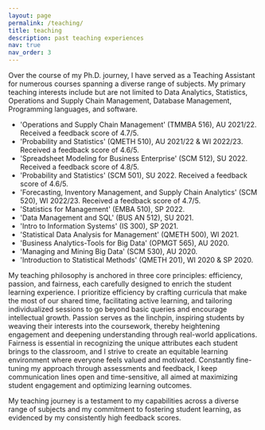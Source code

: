 ```yaml
---
layout: page
permalink: /teaching/
title: teaching
description: past teaching experiences
nav: true
nav_order: 3
---
```


Over the course of my Ph.D. journey, I have served as a Teaching Assistant for numerous courses spanning a diverse range of subjects. My primary teaching interests include but are not limited to Data Analytics, Statistics, Operations and Supply Chain Management, Database Management, Programming languages, and software.

- 'Operations and Supply Chain Management' (TMMBA 516), AU 2021/22. Received a feedback score of 4.7/5.
- 'Probability and Statistics' (QMETH 510), AU 2021/22 & WI 2022/23. Received a feedback score of 4.6/5.
- 'Spreadsheet Modeling for Business Enterprise' (SCM 512), SU 2022. Received a feedback score of 4.8/5.
- 'Probability and Statistics' (SCM 501), SU 2022. Received a feedback score of 4.6/5.
- 'Forecasting, Inventory Management, and Supply Chain Analytics' (SCM 520), WI 2022/23. Received a feedback score of 4.7/5.
- 'Statistics for Management' (EMBA 510), SP 2022.
- 'Data Management and SQL' (BUS AN 512), SU 2021.
- 'Intro to Information Systems' (IS 300), SP 2021.
- 'Statistical Data Analysis for Management' (QMETH 500), WI 2021.
- 'Business Analytics-Tools for Big Data' (OPMGT 565), AU 2020.
- 'Managing and Mining Big Data' (SCM 530), AU 2020.
- 'Introduction to Statistical Methods' (QMETH 201), WI 2020 & SP 2020.

My teaching philosophy is anchored in three core principles: efficiency, passion, and fairness, each carefully designed to enrich the student learning experience. I prioritize efficiency by crafting curricula that make the most of our shared time, facilitating active learning, and tailoring individualized sessions to go beyond basic queries and encourage intellectual growth. Passion serves as the linchpin, inspiring students by weaving their interests into the coursework, thereby heightening engagement and deepening understanding through real-world applications. Fairness is essential in recognizing the unique attributes each student brings to the classroom, and I strive to create an equitable learning environment where everyone feels valued and motivated. Constantly fine-tuning my approach through assessments and feedback, I keep communication lines open and time-sensitive, all aimed at maximizing student engagement and optimizing learning outcomes.

My teaching journey is a testament to my capabilities across a diverse range of subjects and my commitment to fostering student learning, as evidenced by my consistently high feedback scores.
